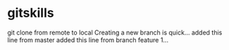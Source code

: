 # gitskills
git clone from remote to local
Creating a new branch is quick...
added this line from master
added this line from branch feature 1...
